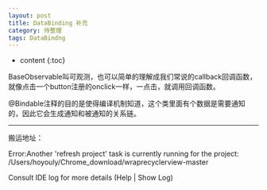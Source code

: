 ```yaml
---
layout: post
title: DataBinding 补充
category: 待整理
tags: DataBindng
---
```

* content
{:toc}



BaseObservable叫可观测，也可以简单的理解成我们常说的callback回调函数，就像点击一个button注册的onclick一样，一点击，就调用回调函数。

@Bindable注释的目的是使得编译机制知道，这个类里面有个数据是需要通知的，因此它会生成通知和被通知的关系链。


---
搬运地址：



Error:Another 'refresh project' task is currently running for the project:  /Users/hoyouly/Chrome_download/wraprecyclerview-master

Consult IDE log for more details (Help | Show Log)
